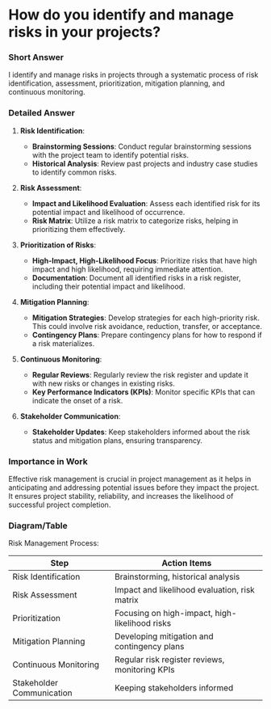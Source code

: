 # How do you identify and manage risks in your projects?

### Short Answer
I identify and manage risks in projects through a systematic process of risk identification, assessment, prioritization, mitigation planning, and continuous monitoring.

### Detailed Answer
1. **Risk Identification**:
    - **Brainstorming Sessions**: Conduct regular brainstorming sessions with the project team to identify potential risks.
    - **Historical Analysis**: Review past projects and industry case studies to identify common risks.

2. **Risk Assessment**:
    - **Impact and Likelihood Evaluation**: Assess each identified risk for its potential impact and likelihood of occurrence.
    - **Risk Matrix**: Utilize a risk matrix to categorize risks, helping in prioritizing them effectively.

3. **Prioritization of Risks**:
    - **High-Impact, High-Likelihood Focus**: Prioritize risks that have high impact and high likelihood, requiring immediate attention.
    - **Documentation**: Document all identified risks in a risk register, including their potential impact and likelihood.

4. **Mitigation Planning**:
    - **Mitigation Strategies**: Develop strategies for each high-priority risk. This could involve risk avoidance, reduction, transfer, or acceptance.
    - **Contingency Plans**: Prepare contingency plans for how to respond if a risk materializes.

5. **Continuous Monitoring**:
    - **Regular Reviews**: Regularly review the risk register and update it with new risks or changes in existing risks.
    - **Key Performance Indicators (KPIs)**: Monitor specific KPIs that can indicate the onset of a risk.

6. **Stakeholder Communication**:
    - **Stakeholder Updates**: Keep stakeholders informed about the risk status and mitigation plans, ensuring transparency.

### Importance in Work
Effective risk management is crucial in project management as it helps in anticipating and addressing potential issues before they impact the project. It ensures project stability, reliability, and increases the likelihood of successful project completion.

### Diagram/Table
Risk Management Process:

| Step                  | Action Items                               |
|-----------------------|--------------------------------------------|
| Risk Identification   | Brainstorming, historical analysis         |
| Risk Assessment       | Impact and likelihood evaluation, risk matrix |
| Prioritization        | Focusing on high-impact, high-likelihood risks |
| Mitigation Planning   | Developing mitigation and contingency plans |
| Continuous Monitoring | Regular risk register reviews, monitoring KPIs |
| Stakeholder Communication | Keeping stakeholders informed            |